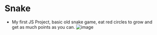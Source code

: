 # Snake
- My first JS Project, basic old snake game, eat red circles to grow and get as much points as you can.
![image](https://user-images.githubusercontent.com/26182195/180446233-74c964a5-eb2b-48f7-8913-d72d83378ee7.png)
